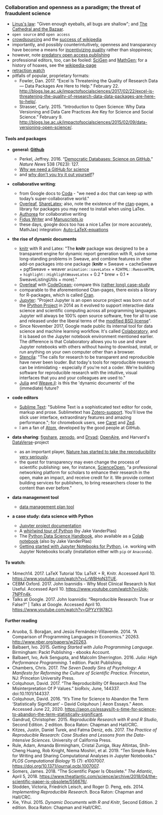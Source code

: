 ### Collaboration and openness as a paradigm; the threat of fraudulent science
* [Linus's law](https://en.wikipedia.org/wiki/Linus%27s_Law): "Given enough eyeballs, all bugs are shallow"; and [The Cathedral and the Bazaar](http://www.catb.org/~esr/writings/cathedral-bazaar/).
* `open source` and `open access`
* [crowdsourcing](https://en.wikipedia.org/wiki/Crowdsourcing) and the [success of wikipedia](https://www.theguardian.com/technology/2004/oct/26/g2.onlinesupplement)
* importantly, and possibly counterintuitively, openness and transparancy have become a means for [incentivizing quality](http://www.zdnet.com/article/coverity-finds-open-source-software-quality-better-than-proprietary-code/) rather than sloppiness; 
* however, note [predatory open access publishing](https://en.wikipedia.org/wiki/Predatory_open_access_publishing)
* professional editors, too, can be fooled: [SciGen](https://pdos.csail.mit.edu/archive/scigen/) and [MathGen](http://thatsmathematics.com/mathgen/); for a history of hoaxes, see the [wikipedia-page](https://en.wikipedia.org/wiki/SCIgen)
* [retraction watch](https://retractionwatch.com/)
* pitfalls of popular, proprietary formats:
  * Fowler, Dan. 2017. “Excel Is Threatening the Quality of Research Data — Data Packages Are Here to Help.” February 22. http://blogs.lse.ac.uk/impactofsocialsciences/2017/02/22/excel-is-threatening-the-quality-of-research-data-data-packages-are-here-to-help/.
  * Strasser, Carly. 2015. “Introduction to Open Science: Why Data Versioning and Data Care Practices Are Key for Science and Social Science.” February 9. http://blogs.lse.ac.uk/impactofsocialsciences/2015/02/09/data-versioning-open-science/.
 
#### Tools and packages
* **general: [Github](https://www.github.com)**
  * Perkel, Jeffrey. 2016. “[Democratic Databases: Science on GitHub.](https://www.nature.com/news/democratic-databases-science-on-github-1.20719)” *Nature News*  538 (7623): 127.
  * [Why we need a GitHub for science](http://www.slate.com/articles/technology/future_tense/2017/04/we_need_a_github_for_academic_research.html)
  * and [why don't you try it out yourself](https://try.github.io/)?

* **collaborative writing**: 
  * from Google docs to [Coda](https://coda.io/welcome) - "we need a doc that can keep up with today’s super-collaborative world."
  * [Overleaf](https://www.overleaf.com/), [ShareLatex](https://www.sharelatex.com/); also, note the existence of the [ctan](https://www.ctan.org/)-pages, a library for packages you may need to install when using LaTex. 
  * [Authorea](https://www.authorea.com/) for collaborative writing
  * [Fidus Writer](https://www.fiduswriter.org/) and [Manuscripts.io](https://www.manuscripts.io/about/) 
  * these days, google docs too has a nice LaTex (or more accurately, MathJax) integration: [Auto-LaTeX-equations](https://sites.google.com/site/autolatexequations/)

* **the rise of dynamic documents**
  * [knitr](https://yihui.name/knitr/) with R and Latex: "The <strong>knitr</strong> package was designed to be a transparent engine for dynamic report generation with R, solve some long-standing problems in Sweave, and combine features in other add-on packages into one package (<strong>knitr</strong> &asymp; Sweave + cacheSweave + pgfSweave + weaver <code>animation::saveLatex</code> + <code>R2HTML::RweaveHTML</code> + <code>highlight::HighlightWeaveLatex</code> + 0.2 * brew + 0.1 * SweaveListingUtils + more)."
  * [Overleaf](https://www.overleaf.com/) with [CodeOcean](https://codeocean.com/); compare this [(rather long) case-study](https://www.overleaf.com/blog/529-case-study-an-introduction-to-code-ocean-creating-and-uploading-content-into-overleaf)
  * comparable to the aforementioned Ctan-pages, there exists a library for R-packages, which is called [Cran](https://cran.r-project.org).
  * [Jupyter](https://jupyter.org/): "Project Jupyter is an open source project was born out of the <a href="https://ipython.org">IPython Project</a> in 2014 as it evolved to support interactive data science and scientific computing across all programming languages. Jupyter will always be 100% open source software, free for all to use and released under the liberal terms of the <a href="https://opensource.org/licenses/BSD-3-Clause">modified BSD license</a>".
  * Since November 2017, Google made public its internal tool for data science and machine learning workflow. It's called [Colaboratory](https://www.google.ch/url?sa=t&rct=j&q=&esrc=s&source=web&cd=1&cad=rja&uact=8&ved=0ahUKEwi48KOgl63XAhUOC-wKHbHYAlEQFggoMAA&url=https%3A%2F%2Fresearch.google.com%2Fcolaboratory%2Funregistered.html&usg=AOvVaw12gzhEUgPt0MpBLiztHLKN), and it is based on the Jupyter notebook environment mentioned earlier. The difference is that Colaboratory allows you to use and share Jupyter notebooks with others without having to download, install, or run anything on your own computer other than a browser.
  * [Stencila](https://stenci.la/): "The calls for research to be transparent and reproducible have never been louder. But today's tools for reproducible research can be intimidating - especially if you're not a coder. We're building software for reproducible research with the intuitive, visual interfaces that you and your colleagues are used to."
  * [Julia](https://julialang.org/) and [Weave.jl](https://github.com/mpastell/Weave.jl): is this the 'dynamic documents' of the (immediate) future?

* **code editors**
  * [Sublime Text](https://www.sublimetext.com/): "Sublime Text is a sophisticated text editor for code, markup and prose. Sublimetext has [Zotero-support](http://ww1.latexing.com/).
You'll love the slick user interface, extraordinary features and amazing performance."; for chromebook users, see [Caret](http://thomaswilburn.net/caret/) and [Zed](http://zedapp.org/).
  * I am a fan of [Atom](https://atom.io/), developed by the good people at GitHub.

* **data sharing**: [figshare](https://figshare.com/), [zenodo](https://www.zenodo.org/), and [Dryad](https://datadryad.org/); [OpenAire](https://www.openaire.eu/), and Harvard's [DataVerse](https://dataverse.org/)-project
  * as an important player, [Nature has started to take the reproducibility very seriously](https://www.nature.com/news/announcement-towards-greater-reproducibility-for-life-sciences-research-in-nature-1.22062?WT.mc_id=TWT_NatureNews&sf84509261=1).
  * the quest for transparency may even change the process of scientific publishing: see, for instance, [ScienceOpen](https://www.scienceopen.com/), "a professional networking platform for scholars to enhance their research in the open, make an impact, and receive credit for it. We provide context building services for publishers, to bring researchers closer to the content than ever before." 

* **data management tool**
  * [data management plan tool](https://dmptool.org/)

* **a case study: data science with Python**
  * [Jupyter project documentation](https://jupyter.readthedocs.io/en/latest/index.html)
  * A [whirlwind tour of Python](https://github.com/jakevdp/WhirlwindTourOfPython) (by Jake VanderPlas)
  * The [Python Data Science Handbook](https://github.com/jakevdp/PythonDataScienceHandbook), also available as a [Colab notebook](https://colab.research.google.com/github/jakevdp/PythonDataScienceHandbook/blob/master/notebooks/Index.ipynb) (also by Jake VanderPlas)
  * [Getting started with Jupyter Notebooks for Python](https://medium.com/codingthesmartway-com-blog/getting-started-with-jupyter-notebook-for-python-4e7082bd5d46), i.e. working with Jupyter Notebooks locally (installation either with `pip` or `Anaconda`).

#### To watch:
* 14mech14. 2017. LaTeX Tutorial 10a: LaTeX + R, Knitr. Accessed April 10. https://www.youtube.com/watch?v=LrWBHqN3TUE.
* CEBM Oxford. 2017. John Ioannidis - Why Most Clinical Research Is Not Useful. Accessed April 10. https://www.youtube.com/watch?v=Uok-7NPFn4k.
* Talks at Google. 2017. John Ioannidis: “Reproducible Research: True or False?” | Talks at Google. Accessed April 10. https://www.youtube.com/watch?v=GPYzY9I78CI.


#### Further reading
* Aruoba, S. Borağan, and Jesús Fernández-Villaverde. 2014. “A Comparison of Programming Languages in Economics.” 20263. http://www.nber.org/papers/w20263.
* Balbaert, Ivo. 2015. *Getting Started with Julia Programming Language*. Birmingham: Packt Publishing - ebooks Account.
* Balbaert, Ivo, Avik Sengupta, and Malcolm Sherrington. 2016. *Julia: High Performance Programming*. 1 edition. Packt Publishing.
* Chambers, Chris. 2017. *The Seven Deadly Sins of Psychology: A Manifesto for Reforming the Culture of Scientific Practice*. Princeton, NJ: Princeton University Press.
* Colquhoun, David. 2017. “The Reproducibility Of Research And The Misinterpretation Of P Values.” bioRxiv, June, 144337. doi:10.1101/144337.
* Colquhoun, David. 2016. “It’s Time for Science to Abandon the Term ‘Statistically Significant’ – David Colquhoun | Aeon Essays.” Aeon. Accessed June 22, 2020. https://aeon.co/essays/it-s-time-for-science-to-abandon-the-term-statistically-significant.
* Gandrud, Christopher. 2015. *Reproducible Research with R and R Studio*, Second Edition. 2 edition. Boca Raton: Chapman and Hall/CRC.
* Kitzes, Justin, Daniel Turek, and Fatma Deniz, eds. 2017. *The Practice of Reproducible Research: Case Studies and Lessons from the Data-Intensive Sciences*. University of California Press.
* Rule, Adam, Amanda Birmingham, Cristal Zuniga, Ilkay Altintas, Shih-Cheng Huang, Rob Knight, Niema Moshiri, et al. 2019. “Ten Simple Rules for Writing and Sharing Computational Analyses in Jupyter Notebooks.” *PLOS Computational Biology* 15 (7): e1007007. https://doi.org/10.1371/journal.pcbi.1007007.
* Somers, James. 2018. “The Scientific Paper Is Obsolete.” *The Atlantic*, April 5, 2018. https://www.theatlantic.com/science/archive/2018/04/the-scientific-paper-is-obsolete/556676/.
* Stodden, Victoria, Friedrich Leisch, and Roger D. Peng, eds. 2014. *Implementing Reproducible Research*. Boca Raton: Chapman and Hall/CRC.
* Xie, Yihui. 2015. *Dynamic Documents with R and Knitr*, Second Edition. 2 edition. Boca Raton: Chapman and Hall/CRC.
